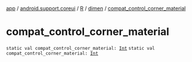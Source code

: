 [app](../../../index.md) / [android.support.coreui](../../index.md) / [R](../index.md) / [dimen](index.md) / [compat_control_corner_material](.)

# compat_control_corner_material

`static val compat_control_corner_material: `[`Int`](https://kotlinlang.org/api/latest/jvm/stdlib/kotlin/-int/index.html)
`static val compat_control_corner_material: `[`Int`](https://kotlinlang.org/api/latest/jvm/stdlib/kotlin/-int/index.html)